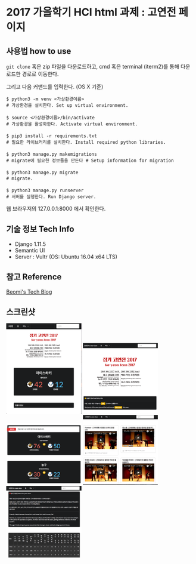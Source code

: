 # 2017 가을학기 HCI html 과제 : 고연전 페이지

## 사용법 how to use

`git clone` 혹은 zip 파일을 다운로드하고,
cmd 혹은 terminal (iterm2)를 통해 다운로드한 경로로 이동한다.

그리고 다음 커맨드를 입력한다. (OS X 기준)
```
$ python3 -m venv <가상환경이름>
# 가상환경을 설치한다. Set up virtual environment.

$ source <가상환경이름>/bin/activate
# 가상환경을 활성화한다. Activate virtual environment.

$ pip3 install -r requirements.txt
# 필요한 라이브러리를 설치한다. Install required python libraries.

$ python3 manage.py makemigrations
# migrate에 필요한 정보들을 만든다 # Setup information for migration

$ python3 manage.py migrate
# migrate.

$ python3 manage.py runserver
# 서버를 실행한다. Run Django server.
```

웹 브라우저의 127.0.0.1:8000 에서 확인한다.


## 기술 정보 Tech Info
* Django 1.11.5
* Semantic UI
* Server : Vultr (OS: Ubuntu 16.04 x64 LTS)


## 참고 Reference
[Beomi's Tech Blog](https://beomi.github.io/)

## 스크린샷
<img src="screenshots/2017-09-15.png" alt="메인화면" width= "40%" />

<img src="screenshots/2017-09-15-1.png" alt="메인화면" width= "40%" />

<img src="screenshots/2017-09-15-2.png" alt="메인화면" width= "40%" />
<img src="screenshots/2017-09-15-3.png" alt="메인화면" width= "40%" />
<img src="screenshots/2017-09-15-4.png" alt="메인화면" width= "40%" />
